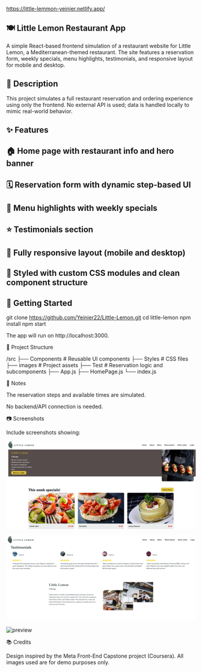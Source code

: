 https://little-lemmon-yeinier.netlify.app/
## 🍽️ Little Lemon Restaurant App

A simple React-based frontend simulation of a restaurant website for Little Lemon, a Mediterranean-themed restaurant. The site features a reservation form, weekly specials, menu highlights, testimonials, and responsive layout for mobile and desktop.

## 📌 Description

This project simulates a full restaurant reservation and ordering experience using only the frontend. No external API is used; data is handled locally to mimic real-world behavior.

## ✨ Features

## 🏠 Home page with restaurant info and hero banner

## 🗓️ Reservation form with dynamic step-based UI

## 🧾 Menu highlights with weekly specials

## ⭐ Testimonials section

## 📱 Fully responsive layout (mobile and desktop)

## 🎨 Styled with custom CSS modules and clean component structure

## 🚀 Getting Started

git clone https://github.com/Yeinier22/Little-Lemon.git
cd little-lemon
npm install
npm start

The app will run on http://localhost:3000.

📁 Project Structure

/src
  ├── Components         # Reusable UI components
  ├── Styles             # CSS files
  ├── images             # Project assets
  ├── Test               # Reservation logic and subcomponents
  ├── App.js
  ├── HomePage.js
  └── index.js

🧪 Notes

The reservation steps and available times are simulated.

No backend/API connection is needed.

📷 Screenshots

Include screenshots showing:

![preview](Home.jpg)

![preview](Testimonials.jpg)

![preview](BookTable.jpg)


📚 Credits

Design inspired by the Meta Front-End Capstone project (Coursera). All images used are for demo purposes only.
